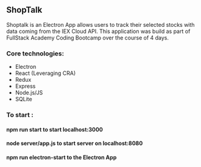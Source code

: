## ShopTalk

Shoptalk is an Electron App allows users to track their selected stocks with data coming from the IEX Cloud API. This application was build as part of FullStack Academy Coding Bootcamp over the course of 4 days.

### Core technologies:

- Electron
- React (Leveraging CRA)
- Redux
- Express
- Node.js/JS
- SQLite


### To start :

#### npm run start to start localhost:3000 
#### node server/app.js to start server on localhost:8080
#### npm run electron-start to the Electron App




